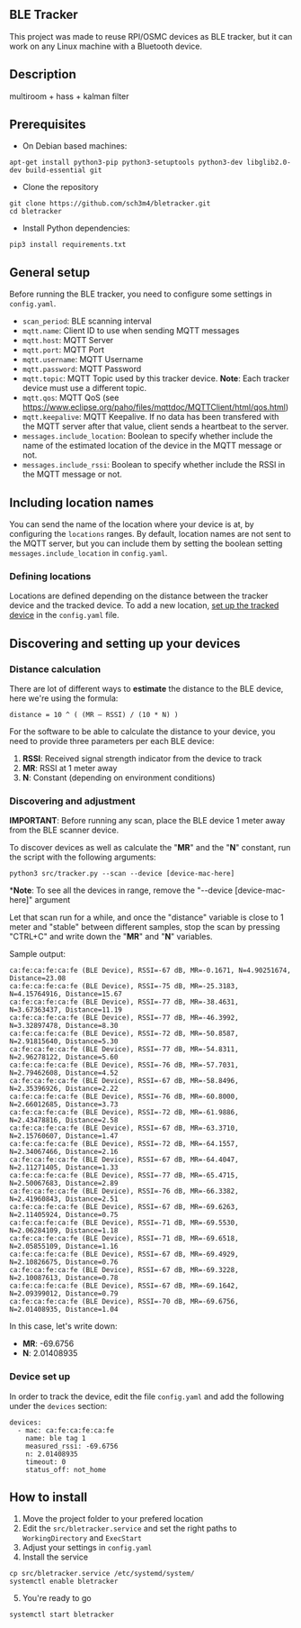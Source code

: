 ## BLE Tracker

This project was made to reuse RPI/OSMC devices as BLE tracker, but it can work on any Linux machine with a Bluetooth device.

## Description

multiroom + hass + kalman filter

## Prerequisites
- On Debian based machines:
```
apt-get install python3-pip python3-setuptools python3-dev libglib2.0-dev build-essential git
```

- Clone the repository
```
git clone https://github.com/sch3m4/bletracker.git
cd bletracker
```

- Install Python dependencies:
```
pip3 install requirements.txt
```

## General setup
Before running the BLE tracker, you need to configure some settings in `config.yaml`.

 - `scan_period`: BLE scanning interval
 - `mqtt.name`: Client ID to use when sending MQTT messages
 - `mqtt.host`: MQTT Server
 - `mqtt.port`: MQTT Port
 - `mqtt.username`: MQTT Username
 - `mqtt.password`: MQTT Password
 - `mqtt.topic`: MQTT Topic used by this tracker device. **Note**: Each tracker device must use a different topic.
 - `mqtt.qos`: MQTT QoS (see https://www.eclipse.org/paho/files/mqttdoc/MQTTClient/html/qos.html)
 - `mqtt.keepalive`: MQTT Keepalive. If no data has been transfered with the MQTT server after that value, client sends a heartbeat to the server.
 - `messages.include_location`: Boolean to specify whether include the name of the estimated location of the device in the MQTT message or not.
 - `messages.include_rssi`: Boolean to specify whether include the RSSI in the MQTT message or not.
 
## Including location names
You can send the name of the location where your device is at, by configuring the `locations` ranges.
By default, location names are not sent to the MQTT server, but you can include them by setting the boolean setting `messages.include_location` in `config.yaml`.

### Defining locations
Locations are defined depending on the distance between the tracker device and the tracked device.
To add a new location, [set up the tracked device](#Discovering-and-setting-up-your-devices)  in the `config.yaml` file.

## Discovering and setting up your devices
### Distance calculation
There are lot of different ways to **estimate** the distance to the BLE device, here we're using the formula:

```
distance = 10 ^ ( (MR — RSSI) / (10 * N) )
```

For the software to be able to calculate the distance to your device, you need to provide three parameters per each BLE device:
1. **RSSI**: Received signal strength indicator from the device to track
2. **MR**: RSSI at 1 meter away
2. **N**: Constant (depending on environment conditions)

### Discovering and adjustment

**IMPORTANT**: Before running any scan, place the BLE device 1 meter away from the BLE scanner device.

To discover devices as well as calculate the "**MR**" and the "**N**" constant, run the script with the following arguments:

```
python3 src/tracker.py --scan --device [device-mac-here]
```

***Note**: To see all the devices in range, remove the "--device [device-mac-here]" argument

Let that scan run for a while, and once the "distance" variable is close to 1 meter and "stable" between different samples, stop the scan by pressing "CTRL+C" and write down the "**MR**" and "**N**" variables.

Sample output:
```
ca:fe:ca:fe:ca:fe (BLE Device), RSSI=-67 dB, MR=-0.1671, N=4.90251674, Distance=23.08
ca:fe:ca:fe:ca:fe (BLE Device), RSSI=-75 dB, MR=-25.3183, N=4.15764916, Distance=15.67
ca:fe:ca:fe:ca:fe (BLE Device), RSSI=-77 dB, MR=-38.4631, N=3.67363437, Distance=11.19
ca:fe:ca:fe:ca:fe (BLE Device), RSSI=-77 dB, MR=-46.3992, N=3.32897478, Distance=8.30
ca:fe:ca:fe:ca:fe (BLE Device), RSSI=-72 dB, MR=-50.8587, N=2.91815640, Distance=5.30
ca:fe:ca:fe:ca:fe (BLE Device), RSSI=-77 dB, MR=-54.8311, N=2.96278122, Distance=5.60
ca:fe:ca:fe:ca:fe (BLE Device), RSSI=-76 dB, MR=-57.7031, N=2.79462608, Distance=4.52
ca:fe:ca:fe:ca:fe (BLE Device), RSSI=-67 dB, MR=-58.8496, N=2.35396926, Distance=2.22
ca:fe:ca:fe:ca:fe (BLE Device), RSSI=-76 dB, MR=-60.8000, N=2.66012685, Distance=3.73
ca:fe:ca:fe:ca:fe (BLE Device), RSSI=-72 dB, MR=-61.9886, N=2.43478816, Distance=2.58
ca:fe:ca:fe:ca:fe (BLE Device), RSSI=-67 dB, MR=-63.3710, N=2.15760607, Distance=1.47
ca:fe:ca:fe:ca:fe (BLE Device), RSSI=-72 dB, MR=-64.1557, N=2.34067466, Distance=2.16
ca:fe:ca:fe:ca:fe (BLE Device), RSSI=-67 dB, MR=-64.4047, N=2.11271405, Distance=1.33
ca:fe:ca:fe:ca:fe (BLE Device), RSSI=-77 dB, MR=-65.4715, N=2.50067683, Distance=2.89
ca:fe:ca:fe:ca:fe (BLE Device), RSSI=-76 dB, MR=-66.3382, N=2.41960843, Distance=2.51
ca:fe:ca:fe:ca:fe (BLE Device), RSSI=-67 dB, MR=-69.6263, N=2.11405924, Distance=0.75
ca:fe:ca:fe:ca:fe (BLE Device), RSSI=-71 dB, MR=-69.5530, N=2.06284109, Distance=1.18
ca:fe:ca:fe:ca:fe (BLE Device), RSSI=-71 dB, MR=-69.6518, N=2.05855109, Distance=1.16
ca:fe:ca:fe:ca:fe (BLE Device), RSSI=-67 dB, MR=-69.4929, N=2.10826675, Distance=0.76
ca:fe:ca:fe:ca:fe (BLE Device), RSSI=-67 dB, MR=-69.3228, N=2.10087613, Distance=0.78
ca:fe:ca:fe:ca:fe (BLE Device), RSSI=-67 dB, MR=-69.1642, N=2.09399012, Distance=0.79
ca:fe:ca:fe:ca:fe (BLE Device), RSSI=-70 dB, MR=-69.6756, N=2.01408935, Distance=1.04
```

In this case, let's write down:
 - **MR**: -69.6756
 - **N**: 2.01408935


### Device set up

In order to track the device, edit the file `config.yaml` and add the following under the `devices` section:

```
devices:
  - mac: ca:fe:ca:fe:ca:fe
    name: ble tag 1
    measured_rssi: -69.6756
    n: 2.01408935
    timeout: 0
    status_off: not_home
```

## How to install
1. Move the project folder to your prefered location
2. Edit the `src/bletracker.service` and set the right paths to `WorkingDirectory` and `ExecStart`
3. Adjust your settings in `config.yaml`
4. Install the service
```
cp src/bletracker.service /etc/systemd/system/
systemctl enable bletracker
```
5. You're ready to go
```
systemctl start bletracker
```
